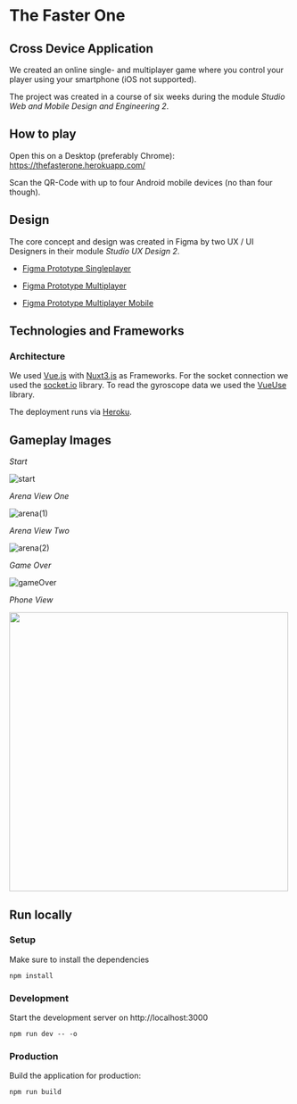 # The Faster One

## Cross Device Application
We created an online single- and multiplayer game where you control your player using your smartphone (iOS not supported). 

The project was created in a course of six weeks during the module *Studio Web and Mobile Design and Engineering 2*.

## How to play
Open this on a Desktop (preferably Chrome): https://thefasterone.herokuapp.com/

Scan the QR-Code with up to four Android mobile devices (no than four though).

## Design
The core concept and design was created in Figma by two UX / UI Designers in their module *Studio UX Design 2*.

* [Figma Prototype Singleplayer](https://www.figma.com/proto/SvU34EUYjpnpFq1tZPvfUH/STUWEUX2?node-id=261%3A1323&scaling=scale-down&page-id=0%3A1&starting-point-node-id=261%3A1323&show-proto-sidebar=1)

* [Figma Prototype Multiplayer](https://www.figma.com/proto/SvU34EUYjpnpFq1tZPvfUH/STUWEUX2?node-id=262%3A1043&scaling=scale-down&page-id=0%3A1&starting-point-node-id=262%3A1043&show-proto-sidebar=1)

* [Figma Prototype Multiplayer Mobile](https://www.figma.com/proto/SvU34EUYjpnpFq1tZPvfUH/STUWEUX2?node-id=483%3A736&scaling=min-zoom&page-id=411%3A643&starting-point-node-id=483%3A736&show-proto-sidebar=1)

## Technologies and Frameworks

### Architecture
We used [Vue.js](https://vuejs.org/) with [Nuxt3.js](https://v3.nuxtjs.org/) as Frameworks. For the socket connection we used the [socket.io](https://socket.io/) library. To read the gyroscope data we used the [VueUse](https://vueuse.org/) library.

The deployment runs via [Heroku](https://www.heroku.com/).

## Gameplay Images
*Start*

![start](https://user-images.githubusercontent.com/58468359/161757813-48d2b18d-31dd-4d11-8b32-6444ad84b818.png)

*Arena View One*

![arena(1)](https://user-images.githubusercontent.com/58468359/161757787-10ef7bdd-b5a7-49a2-aab7-77a8e140d4d6.png)

*Arena View Two*

![arena(2)](https://user-images.githubusercontent.com/58468359/161757801-cfe4f213-f56e-4960-a02e-7133264ec8f2.png)

*Game Over*

![gameOver](https://user-images.githubusercontent.com/58468359/161757808-00a12161-bba4-4709-8986-14a2bf924669.png)

*Phone View*

<img src="https://user-images.githubusercontent.com/58468359/161758329-7d7af01d-b62a-43d7-ab4d-d24050bf6fff.jpg" height="500px" />


## Run locally

### Setup
Make sure to install the dependencies
```
npm install
```

### Development
Start the development server on http://localhost:3000
```
npm run dev -- -o
```

### Production
Build the application for production:
```
npm run build
```


